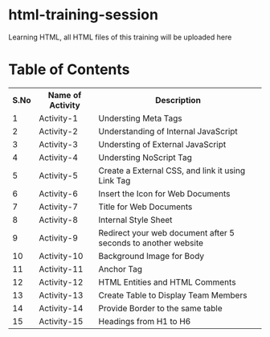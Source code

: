 # html-training-session
Learning HTML, all HTML files of this training will be uploaded here

# Table of Contents

<table>
  <tr>
    <th>S.No</th>
    <th>Name of Activity</th>
    <th>Description</th>
  </tr>
  <tr>
    <td>1</td>
    <td>Activity-1</td>
    <td>Understing Meta Tags</td>
  </tr>
  <tr>
    <td>2</td>
    <td>Activity-2</td>
    <td>Understanding of Internal JavaScript </td>
  </tr>
  <tr>
    <td>3</td>
    <td>Activity-3</td>
    <td>Understing of External JavaScript</td>
  </tr>
  <tr>
    <td>4</td>
    <td>Activity-4</td>
    <td>Understing NoScript Tag</td>
  </tr>
  <tr>
    <td>5</td>
    <td>Activity-5</td>
    <td>Create a External CSS, and link it using Link Tag</td>
  </tr>
  <tr>
    <td>6</td>
    <td>Activity-6</td>
    <td>Insert the Icon for Web Documents</td>
  </tr>
  <tr>
    <td>7</td>
    <td>Activity-7</td>
    <td>Title for Web Documents</td>
  </tr>
  <tr>
    <td>8</td>
    <td>Activity-8</td>
    <td>Internal Style Sheet</td>
  </tr>
  <tr>
    <td>9</td>
    <td>Activity-9</td>
    <td>Redirect your web document after 5 seconds to another website</td>
  </tr>
  <tr>
    <td>10</td>
    <td>Activity-10</td>
    <td>Background Image for Body</td>
  </tr>
  <tr>
    <td>11</td>
    <td>Activity-11</td>
    <td>Anchor Tag</td>
  </tr>
   <tr>
    <td>12</td>
    <td>Activity-12</td>
    <td>HTML Entities and HTML Comments</td>
  </tr>
   <tr>
    <td>13</td>
    <td>Activity-13</td>
    <td>Create Table to Display Team Members</td>
  </tr>
  <tr>
    <td>14</td>
    <td>Activity-14</td>
    <td>Provide Border to the same table</td>
  </tr>
  <tr>
    <td>15</td>
    <td>Activity-15</td>
    <td>Headings from H1 to H6</td>
  </tr>
</table>
